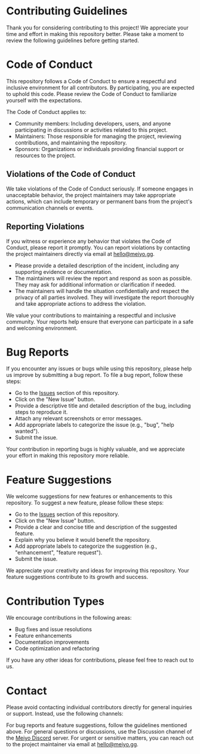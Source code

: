 # Contributing Guidelines
Thank you for considering contributing to this project! We appreciate your time and effort in making this repository better. Please take a moment to review the following guidelines before getting started.

# Code of Conduct
This repository follows a Code of Conduct to ensure a respectful and inclusive environment for all contributors. By participating, you are expected to uphold this code. Please review the Code of Conduct to familiarize yourself with the expectations.

The Code of Conduct applies to:

* Community members: Including developers, users, and anyone participating in discussions or activities related to this project.
* Maintainers: Those responsible for managing the project, reviewing contributions, and maintaining the repository.
* Sponsors: Organizations or individuals providing financial support or resources to the project.

## Violations of the Code of Conduct
We take violations of the Code of Conduct seriously. If someone engages in unacceptable behavior, the project maintainers may take appropriate actions, which can include temporary or permanent bans from the project's communication channels or events.

## Reporting Violations
If you witness or experience any behavior that violates the Code of Conduct, please report it promptly. You can report violations by contacting the project maintainers directly via email at hello@meiyo.gg.

* Please provide a detailed description of the incident, including any supporting evidence or documentation.
* The maintainers will review the report and respond as soon as possible. They may ask for additional information or clarification if needed.
* The maintainers will handle the situation confidentially and respect the privacy of all parties involved. They will investigate the report thoroughly and take appropriate actions to address the violation.

We value your contributions to maintaining a respectful and inclusive community. Your reports help ensure that everyone can participate in a safe and welcoming environment.

# Bug Reports
If you encounter any issues or bugs while using this repository, please help us improve by submitting a bug report. To file a bug report, follow these steps:

* Go to the [Issues](https://github.com/meiyo-gg/gdf/issues) section of this repository.
* Click on the "New Issue" button.
* Provide a descriptive title and detailed description of the bug, including steps to reproduce it.
* Attach any relevant screenshots or error messages.
* Add appropriate labels to categorize the issue (e.g., "bug", "help wanted").
* Submit the issue.

Your contribution in reporting bugs is highly valuable, and we appreciate your effort in making this repository more reliable.

# Feature Suggestions
We welcome suggestions for new features or enhancements to this repository. To suggest a new feature, please follow these steps:

* Go to the [Issues](https://github.com/meiyo-gg/gdf/issues) section of this repository.
* Click on the "New Issue" button.
* Provide a clear and concise title and description of the suggested feature.
* Explain why you believe it would benefit the repository.
* Add appropriate labels to categorize the suggestion (e.g., "enhancement", "feature request").
* Submit the issue.

We appreciate your creativity and ideas for improving this repository. Your feature suggestions contribute to its growth and success.

# Contribution Types
We encourage contributions in the following areas:

* Bug fixes and issue resolutions
* Feature enhancements
* Documentation improvements
* Code optimization and refactoring

If you have any other ideas for contributions, please feel free to reach out to us.

# Contact
Please avoid contacting individual contributors directly for general inquiries or support. Instead, use the following channels:

For bug reports and feature suggestions, follow the guidelines mentioned above.
For general questions or discussions, use the Discussion channel of the [Meiyo Discord](https://discord.com/invite/UMu6r7EvxH) server.
For urgent or sensitive matters, you can reach out to the project maintainer via email at hello@meiyo.gg.

